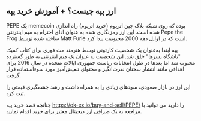 

## ارز پپه چیست؟ + آموزش خرید پپه

PEPE یک memecoin بوده که روی شبکه بلاک چین اتریوم (خرید اتریوم) راه اندازی شده است. این ارز رمزنگاری شده به عنوان ادای احترام به میم اینترنتی Pepe the Frog ساخته شده توسط Matt Furie است که در اوایل دهه 2000 محبوبیت پیدا کرد.

پپه ابتدا به‌عنوان یک شخصیت کارتونی توسط هنرمند مت فوری برای کتاب کمیک "باشگاه پسرها" خلق شد. این شخصیت به عنوان یک میم اینترنتی به طور گسترده محبوب شد اما بعدها در طول انتخابات ریاست جمهوری ایالات متحده در سال 2016 برای اهدافی مانند انتشار سخنان نفرت‌انگیز و محتوای تبعیض‌آمیز مورد سوءاستفاده قرار گرفت.

 
این ارز در بازار صعودی، سودهای زیادی را به همراه داشت و رشد چشمگیری قیمتی را ثبت کرد.

چنانچه قصد خرید پپه https://ok-ex.io/buy-and-sell/PEPE/ را دارید می توانید با مراجعه به یک صرافی ارز دیجیتال معتبر برای خرید اقدام نمایید.
